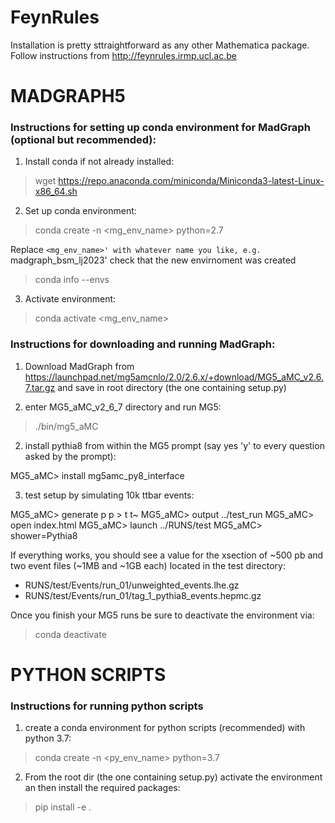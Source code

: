 # FeynRules

Installation is pretty sttraightforward as any other Mathematica package. Follow instructions from http://feynrules.irmp.ucl.ac.be

# MADGRAPH5

### Instructions for setting up conda environment for MadGraph (optional but recommended):


1. Install conda if not already installed:
  
  > wget https://repo.anaconda.com/miniconda/Miniconda3-latest-Linux-x86_64.sh

2. Set up conda environment:
  
  > conda create -n <mg_env_name> python=2.7
  
Replace `<mg_env_name>' with whatever name you like, e.g. `madgraph_bsm_lj2023'
check that the new envirnoment was created
 
  > conda info --envs

3. Activate environment:

  > conda activate <mg_env_name>

### Instructions for downloading and running MadGraph:

1. Download MadGraph from https://launchpad.net/mg5amcnlo/2.0/2.6.x/+download/MG5_aMC_v2.6.7.tar.gz and save in root directory (the one containing setup.py)

1. enter MG5_aMC_v2_6_7 directory and run MG5:

  > ./bin/mg5_aMC

2. install pythia8 from within the MG5 prompt (say yes 'y' to every question asked by the prompt):

  MG5_aMC> install mg5amc_py8_interface

3. test setup by simulating 10k ttbar events:

  MG5_aMC> generate p p > t t~ 
  MG5_aMC> output ../test_run
  MG5_aMC> open index.html
  MG5_aMC> launch ../RUNS/test
  MG5_aMC> shower=Pythia8

If everything works, you should see a value for the xsection of ~500 pb and two event files (~1MB and ~1GB each) located in the test directory:

 - RUNS/test/Events/run_01/unweighted_events.lhe.gz 
 - RUNS/test/Events/run_01/tag_1_pythia8_events.hepmc.gz 

Once you finish your MG5 runs be sure to deactivate the environment via:

  > conda deactivate

# PYTHON SCRIPTS

### Instructions for running python scripts 
  
1. create a conda environment for python scripts (recommended) with python 3.7:

  > conda create -n <py_env_name> python=3.7

2. From the root dir (the one containing setup.py) activate the environment an then install the required packages:

  > pip install -e .

